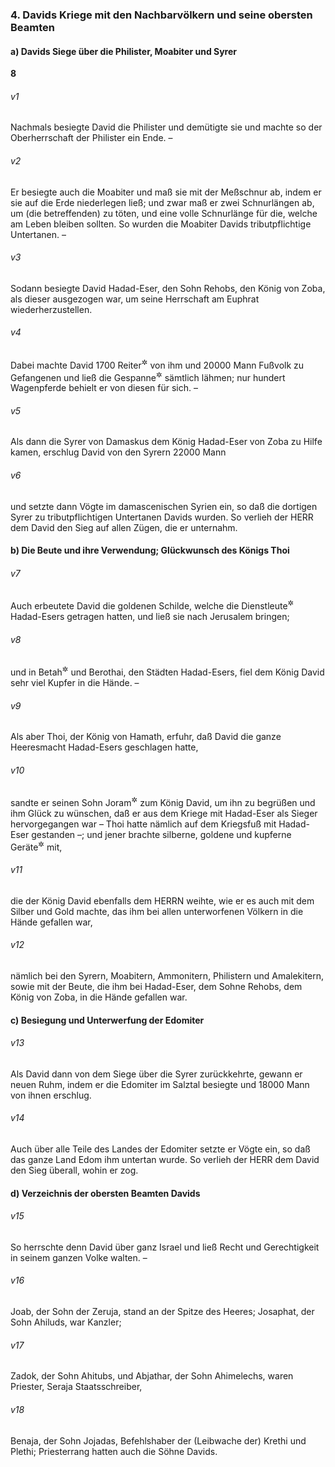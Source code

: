 ### 4. Davids Kriege mit den Nachbarvölkern und seine obersten Beamten

#### a) Davids Siege über die Philister, Moabiter und Syrer

__8__

###### v1
Nachmals besiegte David die Philister und demütigte sie und machte so der Oberherrschaft der Philister ein Ende. –

###### v2
Er besiegte auch die Moabiter und maß sie mit der Meßschnur ab, indem er sie auf die Erde niederlegen ließ; und zwar maß er zwei Schnurlängen ab, um (die betreffenden) zu töten, und eine volle Schnurlänge für die, welche am Leben bleiben sollten. So wurden die Moabiter Davids tributpflichtige Untertanen. –

###### v3
Sodann besiegte David Hadad-Eser, den Sohn Rehobs, den König von Zoba, als dieser ausgezogen war, um seine Herrschaft am Euphrat wiederherzustellen.

###### v4
Dabei machte David 1700 Reiter<sup title="oder: Wagenkämpfer">&#x2732;</sup>
 von ihm und 20000 Mann Fußvolk zu Gefangenen und ließ die Gespanne<sup title="oder: Wagenpferde">&#x2732;</sup>
 sämtlich lähmen; nur hundert Wagenpferde behielt er von diesen für sich. –

###### v5
Als dann die Syrer von Damaskus dem König Hadad-Eser von Zoba zu Hilfe kamen, erschlug David von den Syrern 22000 Mann

###### v6
und setzte dann Vögte im damascenischen Syrien ein, so daß die dortigen Syrer zu tributpflichtigen Untertanen Davids wurden. So verlieh der HERR dem David den Sieg auf allen Zügen, die er unternahm.

#### b) Die Beute und ihre Verwendung; Glückwunsch des Königs Thoi


###### v7
Auch erbeutete David die goldenen Schilde, welche die Dienstleute<sup title="= Hofbeamten">&#x2732;</sup>
 Hadad-Esers getragen hatten, und ließ sie nach Jerusalem bringen;

###### v8
und in Betah<sup title="oder: Tebah">&#x2732;</sup>
 und Berothai, den Städten Hadad-Esers, fiel dem König David sehr viel Kupfer in die Hände. –

###### v9
Als aber Thoi, der König von Hamath, erfuhr, daß David die ganze Heeresmacht Hadad-Esers geschlagen hatte,

###### v10
sandte er seinen Sohn Joram<sup title="oder: Hadoran">&#x2732;</sup>
 zum König David, um ihn zu begrüßen und ihm Glück zu wünschen, daß er aus dem Kriege mit Hadad-Eser als Sieger hervorgegangen war – Thoi hatte nämlich auf dem Kriegsfuß mit Hadad-Eser gestanden –; und jener brachte silberne, goldene und kupferne Geräte<sup title="oder: Kunstgegenstände">&#x2732;</sup>
 mit,

###### v11
die der König David ebenfalls dem HERRN weihte, wie er es auch mit dem Silber und Gold machte, das ihm bei allen unterworfenen Völkern in die Hände gefallen war,

###### v12
nämlich bei den Syrern, Moabitern, Ammonitern, Philistern und Amalekitern, sowie mit der Beute, die ihm bei Hadad-Eser, dem Sohne Rehobs, dem König von Zoba, in die Hände gefallen war.

#### c) Besiegung und Unterwerfung der Edomiter


###### v13
Als David dann von dem Siege über die Syrer zurückkehrte, gewann er neuen Ruhm, indem er die Edomiter im Salztal besiegte und 18000 Mann von ihnen erschlug.

###### v14
Auch über alle Teile des Landes der Edomiter setzte er Vögte ein, so daß das ganze Land Edom ihm untertan wurde. So verlieh der HERR dem David den Sieg überall, wohin er zog.

#### d) Verzeichnis der obersten Beamten Davids


###### v15
So herrschte denn David über ganz Israel und ließ Recht und Gerechtigkeit in seinem ganzen Volke walten. –

###### v16
Joab, der Sohn der Zeruja, stand an der Spitze des Heeres; Josaphat, der Sohn Ahiluds, war Kanzler;

###### v17
Zadok, der Sohn Ahitubs, und Abjathar, der Sohn Ahimelechs, waren Priester, Seraja Staatsschreiber,

###### v18
Benaja, der Sohn Jojadas, Befehlshaber der (Leibwache der) Krethi und Plethi; Priesterrang hatten auch die Söhne Davids.